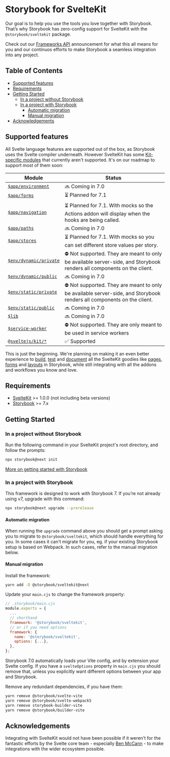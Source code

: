# Storybook for SvelteKit <!-- omit in toc -->

Our goal is to help you use the tools you love together with Storybook. That’s why Storybook has zero-config support for SvelteKit with the `@storybook/sveltekit` package.

Check out our [Frameworks API](https://storybook.js.org/blog/framework-api/) announcement for what this all means for you and our continuos efforts to make Storybook a seamless integration into any project.

## Table of Contents <!-- omit in toc -->

- [Supported features](#supported-features)
- [Requirements](#requirements)
- [Getting Started](#getting-started)
  - [In a project without Storybook](#in-a-project-without-storybook)
  - [In a project with Storybook](#in-a-project-with-storybook)
    - [Automatic migration](#automatic-migration)
    - [Manual migration](#manual-migration)
- [Acknowledgements](#acknowledgements)

## Supported features

All Svelte language features are supported out of the box, as Storybook uses the Svelte compiler underneath.
However SvelteKit has some [Kit-specific modules](https://kit.svelte.dev/docs/modules) that currently aren't supported. It's on our roadmap to support most of them soon:

| **Module**                                                                         | **Status**                                                                                                             |
| ---------------------------------------------------------------------------------- | ---------------------------------------------------------------------------------------------------------------------- |
| [`$app/environment`](https://kit.svelte.dev/docs/modules#$app-environment)         | 🔜 Coming in 7.0                                                                                                       |
| [`$app/forms`](https://kit.svelte.dev/docs/modules#$app-forms)                     | ⏳ Planned for 7.1                                                                                                     |
| [`$app/navigation`](https://kit.svelte.dev/docs/modules#$app-navigation)           | ⏳ Planned for 7.1. With mocks so the Actions addon will display when the hooks are being called.                      |
| [`$app/paths`](https://kit.svelte.dev/docs/modules#$app-paths)                     | 🔜 Coming in 7.0                                                                                                       |
| [`$app/stores`](https://kit.svelte.dev/docs/modules#$app-stores)                   | ⏳ Planned for 7.1. With mocks so you can set different store values per story.                                        |
| [`$env/dynamic/private`](https://kit.svelte.dev/docs/modules#$env-dynamic-private) | ⛔ Not supported. They are meant to only be available server-side, and Storybook renders all components on the client. |
| [`$env/dynamic/public`](https://kit.svelte.dev/docs/modules#$env-dynamic-public)   | 🔜 Coming in 7.0                                                                                                       |
| [`$env/static/private`](https://kit.svelte.dev/docs/modules#$env-static-private)   | ⛔ Not supported. They are meant to only be available server-side, and Storybook renders all components on the client. |
| [`$env/static/public`](https://kit.svelte.dev/docs/modules#$env-static-public)     | 🔜 Coming in 7.0                                                                                                       |
| [`$lib`](https://kit.svelte.dev/docs/modules#$lib)                                 | 🔜 Coming in 7.0                                                                                                       |
| [`$service-worker`](https://kit.svelte.dev/docs/modules#$service-worker)           | ⛔ Not supported. They are only meant to be used in service workers                                                    |
| [`@sveltejs/kit/*`](https://kit.svelte.dev/docs/modules#sveltejs-kit)              | ✅ Supported                                                                                                           |

This is just the beginning. We're planning on making it an even better experience to [build](https://storybook.js.org/docs/7.0/react/writing-stories/introduction), [test](https://storybook.js.org/docs/7.0/react/writing-tests/introduction) and [document](https://storybook.js.org/docs/7.0/react/writing-docs/introduction) all the SvelteKit goodies like [pages](https://kit.svelte.dev/docs/routing), [forms](https://kit.svelte.dev/docs/form-actions) and [layouts](https://kit.svelte.dev/docs/routing#layout) in Storybook, while still integrating with all the addons and workflows you know and love.

## Requirements

- [SvelteKit](https://kit.svelte.dev/) >= 1.0.0 (not including beta versions)
- [Storybook](https://storybook.js.org/) >= 7.x

## Getting Started

### In a project without Storybook

Run the following command in your SvelteKit project's root directory, and follow the prompts:

```bash
npx storybook@next init
```

[More on getting started with Storybook](https://storybook.js.org/docs/7.0/svelte/get-started/install)

### In a project with Storybook

This framework is designed to work with Storybook 7. If you’re not already using v7, upgrade with this command:

```bash
npx storybook@next upgrade --prerelease
```

#### Automatic migration

When running the `upgrade` command above you should get a prompt asking you to migrate to `@storybook/sveltekit`, which should handle everything for you. In some cases it can't migrate for you, eg. if your existing Storybook setup is based on Webpack. In such cases, refer to the manual migration below.

#### Manual migration

Install the framework:

```bash
yarn add -D @storybook/sveltekit@next
```

Update your `main.cjs` to change the framework property:

```js
// .storybook/main.cjs
module.exports = {
  ...
  // shorthand
  framework: '@storybook/sveltekit',
  // or if you need options
  framework: {
    name: '@storybook/sveltekit',
    options: {...},
  },
};
```

Storybook 7.0 automatically loads your Vite config, and by extension your Svelte config. If you have a `svelteOptions` property in `main.cjs` you should remove that, unless you explicitly want different options between your app and Storybook.

Remove any redundant dependencies, if you have them:

```bash
yarn remove @storybook/svelte-vite
yarn remove @storybook/svelte-webpack5
yarn remove storybook-builder-vite
yarn remove @storybook/builder-vite
```

## Acknowledgements

Integrating with SvelteKit would not have been possible if it weren't for the fantastic efforts by the Svelte core team - especially [Ben McCann](https://twitter.com/benjaminmccann) - to make integrations with the wider ecosystem possible.
